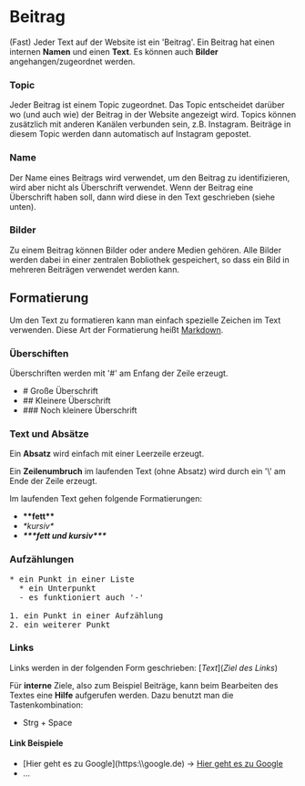 # Beitrag

(Fast) Jeder Text auf der Website ist ein 'Beitrag'. Ein Beitrag hat einen internen **Namen** und einen **Text**. Es können auch **Bilder** angehangen/zugeordnet werden.

### Topic

Jeder Beitrag ist einem Topic zugeordnet. Das Topic entscheidet darüber wo (und auch wie) der Beitrag in der Website angezeigt wird. Topics können zusätzlich mit anderen Kanälen verbunden sein, z.B. Instagram. Beiträge in diesem Topic werden dann automatisch auf Instagram gepostet.

### Name

Der Name eines Beitrags wird verwendet, um den Beitrag zu identifizieren, wird aber nicht als Überschrift verwendet. Wenn der Beitrag eine Überschrift haben soll, dann wird diese in den Text geschrieben (siehe unten).

### Bilder

Zu einem Beitrag können Bilder oder andere Medien gehören. Alle Bilder werden dabei in einer zentralen Bobliothek gespeichert, so dass ein Bild in mehreren Beiträgen verwendet werden kann.

## Formatierung

Um den Text zu formatieren kann man einfach spezielle Zeichen im Text verwenden. Diese Art der Formatierung heißt [Markdown](https://de.wikipedia.org/wiki/Markdown#Auszeichnungsbeispiele).

### Überschiften

Überschriften werden mit '#' am Enfang der Zeile erzeugt.

* \# Große Überschrift
* \#\# Kleinere Überschrift
* \#\#\# Noch kleinere Überschrift

### Text und Absätze

Ein **Absatz** wird einfach mit einer Leerzeile erzeugt.

Ein **Zeilenumbruch** im laufenden Text (ohne Absatz) wird durch ein '\\' am Ende der Zeile erzeugt.

Im laufenden Text gehen folgende Formatierungen:

* **\*\*fett\*\***
* *\*kursiv\**
* ***\*\*\*fett und kursiv\*\*\****

### Aufzählungen

<pre>
* ein Punkt in einer Liste
  * ein Unterpunkt
  - es funktioniert auch '-'

1. ein Punkt in einer Aufzählung
2. ein weiterer Punkt
</pre>

### Links

Links werden in der folgenden Form geschrieben: \[*Text*\](*Ziel des Links*)

Für **interne** Ziele, also zum Beispiel Beiträge, kann beim Bearbeiten des Textes eine **Hilfe** aufgerufen werden. Dazu benutzt man die Tastenkombination:

* Strg + Space

#### Link Beispiele

* \[Hier geht es zu Google\](https:\\\\google.de) -> [Hier geht es zu Google](https:\\\\google.de)
* ...
